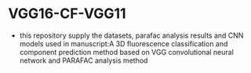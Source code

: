 # VGG16-CF-VGG11

- this repository supply the datasets, parafac analysis results and CNN models used in manuscript:A 3D fluorescence classification and component prediction method based on VGG convolutional neural network and PARAFAC analysis method
